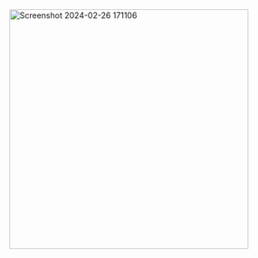 <img width="422" alt="Screenshot 2024-02-26 171106" src="https://github.com/farhanlamiran/RoadAccidentDashboard---Excel/assets/74169952/0a0f22d2-3daa-48e9-99f8-7f43b7039c82">
